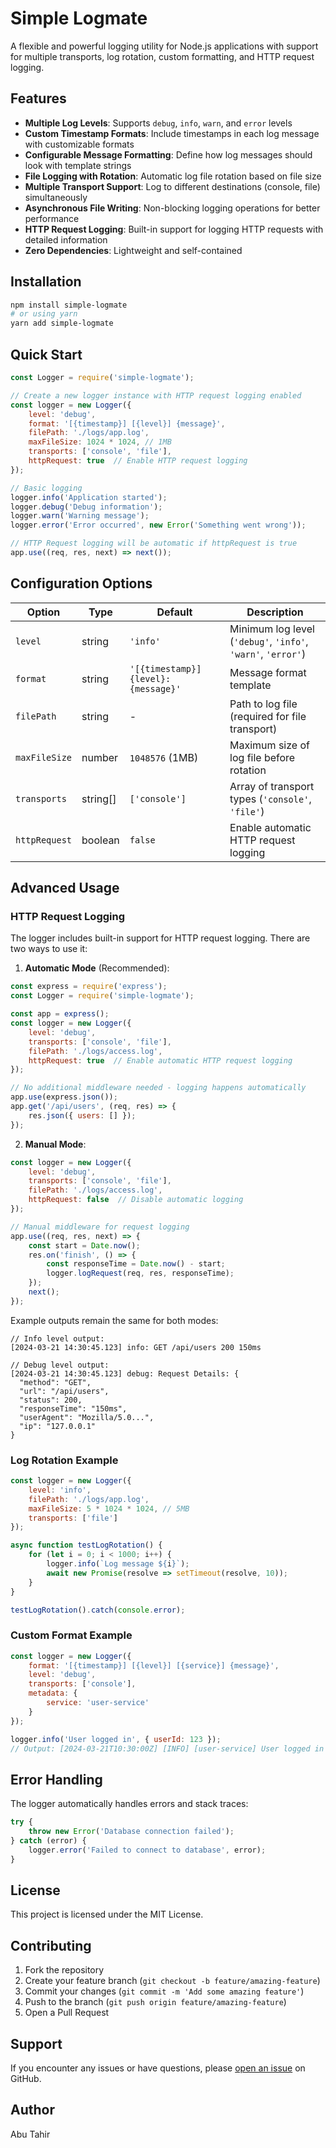 # Simple Logmate 

A flexible and powerful logging utility for Node.js applications with support for multiple transports, log rotation, custom formatting, and HTTP request logging.

## Features

- **Multiple Log Levels**: Supports `debug`, `info`, `warn`, and `error` levels
- **Custom Timestamp Formats**: Include timestamps in each log message with customizable formats
- **Configurable Message Formatting**: Define how log messages should look with template strings
- **File Logging with Rotation**: Automatic log file rotation based on file size
- **Multiple Transport Support**: Log to different destinations (console, file) simultaneously
- **Asynchronous File Writing**: Non-blocking logging operations for better performance
- **HTTP Request Logging**: Built-in support for logging HTTP requests with detailed information
- **Zero Dependencies**: Lightweight and self-contained

## Installation
```bash
npm install simple-logmate
# or using yarn
yarn add simple-logmate
```

## Quick Start

```javascript
const Logger = require('simple-logmate');

// Create a new logger instance with HTTP request logging enabled
const logger = new Logger({
    level: 'debug',
    format: '[{timestamp}] [{level}] {message}',
    filePath: './logs/app.log',
    maxFileSize: 1024 * 1024, // 1MB
    transports: ['console', 'file'],
    httpRequest: true  // Enable HTTP request logging
});

// Basic logging
logger.info('Application started');
logger.debug('Debug information');
logger.warn('Warning message');
logger.error('Error occurred', new Error('Something went wrong'));

// HTTP Request logging will be automatic if httpRequest is true
app.use((req, res, next) => next());
```

## Configuration Options

| Option | Type | Default | Description |
|--------|------|---------|-------------|
| `level` | string | `'info'` | Minimum log level (`'debug'`, `'info'`, `'warn'`, `'error'`) |
| `format` | string | `'[{timestamp}] {level}: {message}'` | Message format template |
| `filePath` | string | - | Path to log file (required for file transport) |
| `maxFileSize` | number | `1048576` (1MB) | Maximum size of log file before rotation |
| `transports` | string[] | `['console']` | Array of transport types (`'console'`, `'file'`) |
| `httpRequest` | boolean | `false` | Enable automatic HTTP request logging |

## Advanced Usage

### HTTP Request Logging

The logger includes built-in support for HTTP request logging. There are two ways to use it:

1. **Automatic Mode** (Recommended):
```javascript
const express = require('express');
const Logger = require('simple-logmate');

const app = express();
const logger = new Logger({
    level: 'debug',
    transports: ['console', 'file'],
    filePath: './logs/access.log',
    httpRequest: true  // Enable automatic HTTP request logging
});

// No additional middleware needed - logging happens automatically
app.use(express.json());
app.get('/api/users', (req, res) => {
    res.json({ users: [] });
});
```

2. **Manual Mode**:
```javascript
const logger = new Logger({
    level: 'debug',
    transports: ['console', 'file'],
    filePath: './logs/access.log',
    httpRequest: false  // Disable automatic logging
});

// Manual middleware for request logging
app.use((req, res, next) => {
    const start = Date.now();
    res.on('finish', () => {
        const responseTime = Date.now() - start;
        logger.logRequest(req, res, responseTime);
    });
    next();
});
```

Example outputs remain the same for both modes:
```
// Info level output:
[2024-03-21 14:30:45.123] info: GET /api/users 200 150ms

// Debug level output:
[2024-03-21 14:30:45.123] debug: Request Details: {
  "method": "GET",
  "url": "/api/users",
  "status": 200,
  "responseTime": "150ms",
  "userAgent": "Mozilla/5.0...",
  "ip": "127.0.0.1"
}
```

### Log Rotation Example

```javascript
const logger = new Logger({
    level: 'info',
    filePath: './logs/app.log',
    maxFileSize: 5 * 1024 * 1024, // 5MB
    transports: ['file']
});

async function testLogRotation() {
    for (let i = 0; i < 1000; i++) {
        logger.info(`Log message ${i}`);
        await new Promise(resolve => setTimeout(resolve, 10));
    }
}

testLogRotation().catch(console.error);
```

### Custom Format Example

```javascript
const logger = new Logger({
    format: '[{timestamp}] [{level}] [{service}] {message}',
    level: 'debug',
    transports: ['console'],
    metadata: {
        service: 'user-service'
    }
});

logger.info('User logged in', { userId: 123 });
// Output: [2024-03-21T10:30:00Z] [INFO] [user-service] User logged in {"userId":123}
```

## Error Handling

The logger automatically handles errors and stack traces:

```javascript
try {
    throw new Error('Database connection failed');
} catch (error) {
    logger.error('Failed to connect to database', error);
}
```

## License

This project is licensed under the MIT License.

## Contributing

1. Fork the repository
2. Create your feature branch (`git checkout -b feature/amazing-feature`)
3. Commit your changes (`git commit -m 'Add some amazing feature'`)
4. Push to the branch (`git push origin feature/amazing-feature`)
5. Open a Pull Request

## Support

If you encounter any issues or have questions, please [open an issue](https://github.com/abu-tahir-0/simple-logmate/issues) on GitHub.

## Author

Abu Tahir
